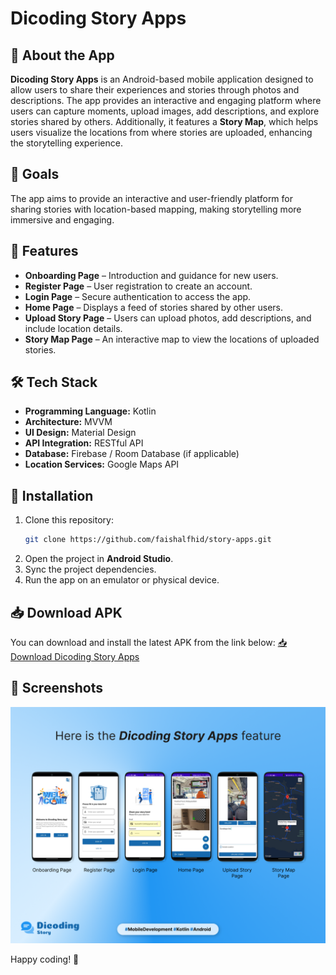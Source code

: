 # Dicoding Story Apps

## 📖 About the App

**Dicoding Story Apps** is an Android-based mobile application designed to allow users to share their experiences and stories through photos and descriptions. The app provides an interactive and engaging platform where users can capture moments, upload images, add descriptions, and explore stories shared by others. Additionally, it features a **Story Map**, which helps users visualize the locations from where stories are uploaded, enhancing the storytelling experience.

## 🎯 Goals

The app aims to provide an interactive and user-friendly platform for sharing stories with location-based mapping, making storytelling more immersive and engaging.

## 📲 Features

- **Onboarding Page** – Introduction and guidance for new users.
- **Register Page** – User registration to create an account.
- **Login Page** – Secure authentication to access the app.
- **Home Page** – Displays a feed of stories shared by other users.
- **Upload Story Page** – Users can upload photos, add descriptions, and include location details.
- **Story Map Page** – An interactive map to view the locations of uploaded stories.

## 🛠 Tech Stack

- **Programming Language:** Kotlin
- **Architecture:** MVVM
- **UI Design:** Material Design
- **API Integration:** RESTful API
- **Database:** Firebase / Room Database (if applicable)
- **Location Services:** Google Maps API

## 🚀 Installation

1. Clone this repository:
   ```bash
   git clone https://github.com/faishalfhid/story-apps.git
   ```
2. Open the project in **Android Studio**.
3. Sync the project dependencies.
4. Run the app on an emulator or physical device.

## 📥 Download APK

You can download and install the latest APK from the link below:
[📥 Download Dicoding Story Apps](https://drive.google.com/file/d/1mOVh2A32B6Em0KgK5k6_FWFRRGYwQm6E/view?usp=sharing)

## 📸 Screenshots

![Apps Features](screenshots/story_feature.png)

Happy coding! 🚀

